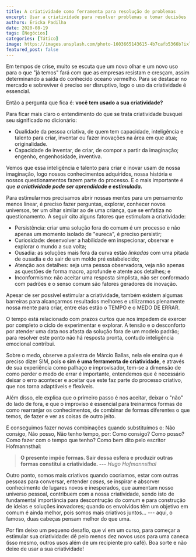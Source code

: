 ```yaml
---
title: A criatividade como ferramenta para resolução de problemas
excerpt: Usar a criatividade para resolver problemas e tomar decisões
authors: Éricka Padilha
date: 2020-08-19
tags: [Negócios]
categories: [Tático]
image: https://images.unsplash.com/photo-1603665143615-4b7cafb5366b?ixlib=rb-1.2.1&ixid=eyJhcHBfaWQiOjEyMDd9&auto=format&fit=crop&w=1500&q=80
featured_post: false
---
```


Em tempos de crise, muito se escuta que um novo olhar e um novo uso para
o que "já temos" fará com que as empresas resistam e cresçam, assim
determinando a saída do conhecido oceano vermelho. Para se destacar no
mercado e sobreviver é preciso ser disruptivo, logo o uso da
criatividade é essencial.

Então a pergunta que fica é: **você tem usado a sua criatividade?**

Para ficar mais claro o entendimento do que se trata criatividade
busquei seu significado no dicionário:

-   Qualidade da pessoa criativa, de quem tem capacidade, inteligência e
    talento para criar, inventar ou fazer inovações na área em que atua;
    originalidade.
-   Capacidade de inventar, de criar, de compor a partir da imaginação;
    engenho, engenhosidade, inventiva.

Vemos que essa inteligência e talento para criar e inovar usam de nossa
imaginação, logo nossos conhecimentos adquiridos, nossa história e
nossos questionamentos fazem parte do processo. E o mais importante é
que ***a criatividade pode ser aprendidade e estimulada.***

Para estimularmos precisamos abrir nossas mentes para um pensamento
menos linear, é preciso fazer perguntas, explorar, conhecer novos
universos, ter um olhar similar ao de uma criança, que se enfatiza no
questionamento. A seguir cito alguns fatores que estimulam a
criatividade:

-   Persistência: criar uma solução fora do comum é um processo e não
    apenas um momento isolado de "eureca", é preciso persistir;
-   Curiosidade: desenvolver a habilidade em inspecionar, observar e
    explorar o mundo a sua volta;
-   Ousadia: as soluções mais fora da curva estão *linkadas* com uma
    pitada de ousadia e do sair de um molde pré estabelecido;
-   Atenção aos detalhes: seja uma pessoa observadora, veja não apenas
    as questões de forma macro, aprofunde e atente aos detalhes; e
-   Inconformismo: não aceitar uma resposta simplista, não ser
    conformado com padrões e o senso comum são fatores geradores de
    inovação.

Apesar de ser possível estimular a criatividade, também existem algumas
barreiras para alcançarmos resultados melhores e utilizarmos plenamente
nossa mente para criar, entre elas estão o TEMPO e o MEDO DE ERRAR.

O tempo está relacionado com prazos curtos que nos impedem de exercer
por completo o ciclo de experimentar e explorar. A tensão e o
desconforto por atender uma data nos afasta da solução fora de um modelo
padrão; para resolver este ponto não há resposta pronta, contudo
inteligência emocional contribui.

Sobre o medo, observe a palestra de Márcio Ballas, nela ele ensina que é
preciso dizer SIM, pois **o sim é uma ferramenta de criatividade**, e
através de sua experiência como palhaço e improvisador, tem-se a
dimensão de como perder o medo de errar é importante, entendemos que é
necessário deixar o erro acontecer e aceitar que este faz parte do
processo criativo, que nos torna adaptáveis e flexíveis.

Além disso, ele explica que o primeiro passo é nos aceitar, deixar o
"não" do lado de fora, e que o improviso é essencial para treinarmos
formas de como rearranjar os conhecimentos, de combinar de formas
diferentes o que temos, de fazer e ver as coisas de outro jeito.

E conseguimos fazer novas combinações quando substituímos o: Não
consigo, Não posso, Não tenho tempo, por: Como consigo? Como posso? Como
fazer com o tempo que tenho? Como bem dito pelo escritor Hofmannsthal:

> **O presente impõe formas. Sair dessa esfera e produzir outras formas
> constitui a criatividade. ---** *Hugo Hofmannsthal*

Outro ponto, somos mais criativos quando cocriamos, estar com outras
pessoas para conversar, entender *cases*, se inspirar e absorver
conhecimento de lugares novos e inesperados, que aumentam nosso universo
pessoal, contribuem com a nossa criatividade, sendo isto de fundamental
importãncia para descontrução do comum e para construção de ideias e
soluções inovadores; quando os envolvidos têm um objetivo em comum é
ainda melhor, pois somos mais criativos juntos... --- aqui, o famoso,
duas cabeças pensam melhor do que uma.

Por fim deixo um pequeno desafio, que vi em um curso, para começar a
estimular sua criatividade: dê pelo menos dez novos usos para uma caneca
(isso mesmo, outros usos além de um recipiente pro café). Boa sorte e
não deixe de usar a sua criatividade!